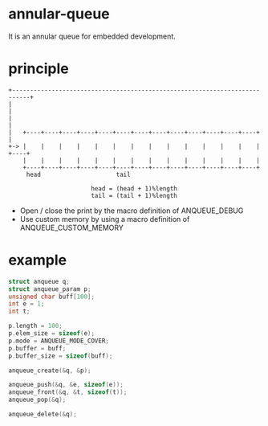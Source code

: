# annular-queue
It is an annular queue for embedded development. 

# principle
```
+---------------------------------------------------------------------------+
|                                                                           |
|                                                                           |
|   +----+----+----+----+----+----+----+----+----+----+----+----+----+      |
+-> |    |    |    |    |    |    |    |    |    |    |    |    |    | +----+
    |    |    |    |    |    |    |    |    |    |    |    |    |    |
    +----+----+----+----+----+----+----+----+----+----+----+----+----+
     head                     tail

                       head = (head + 1)%length
                       tail = (tail + 1)%length
```

* Open / close the print by the macro definition of ANQUEUE_DEBUG
* Use custom memory by using a macro definition of ANQUEUE_CUSTOM_MEMORY

# example

```c
struct anqueue q;
struct anqueue_param p;
unsigned char buff[100];
int e = 1;
int t;

p.length = 100;
p.elem_size = sizeof(e);
p.mode = ANQUEUE_MODE_COVER;
p.buffer = buff;
p.buffer_size = sizeof(buff);

anqueue_create(&q, &p);

anqueue_push(&q, &e, sizeof(e));
anqueue_front(&q, &t, sizeof(t));
anqueue_pop(&q);

anqueue_delete(&q);
```

